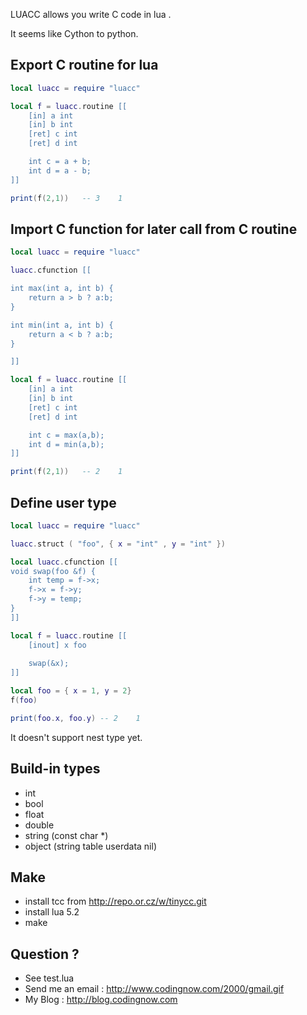 LUACC allows you write C code in lua .

It seems like Cython to python.

## Export C routine for lua

```Lua
local luacc = require "luacc"

local f = luacc.routine [[
	[in] a int
	[in] b int
	[ret] c int
	[ret] d int

	int c = a + b;
	int d = a - b;
]]

print(f(2,1))	-- 3	1
```

## Import C function for later call from C routine

```Lua
local luacc = require "luacc"

luacc.cfunction [[

int max(int a, int b) {
	return a > b ? a:b;
}

int min(int a, int b) {
	return a < b ? a:b;
}

]]

local f = luacc.routine [[
	[in] a int
	[in] b int
	[ret] c int
	[ret] d int

	int c = max(a,b);
	int d = min(a,b);
]]

print(f(2,1))	-- 2	1
```

## Define user type

```Lua
local luacc = require "luacc"

luacc.struct ( "foo", { x = "int" , y = "int" })

local luacc.cfunction [[
void swap(foo &f) {
	int temp = f->x;
	f->x = f->y;
	f->y = temp;
}
]]

local f = luacc.routine [[
	[inout] x foo
	
	swap(&x);
]]

local foo = { x = 1, y = 2}
f(foo)

print(foo.x, foo.y)	-- 2	1
```

It doesn't support nest type yet.

## Build-in types

* int 
* bool
* float
* double
* string	(const char *)
* object	(string table userdata nil)

## Make

* install tcc from http://repo.or.cz/w/tinycc.git
* install lua 5.2
* make

## Question ?

* See test.lua
* Send me an email : http://www.codingnow.com/2000/gmail.gif
* My Blog : http://blog.codingnow.com

